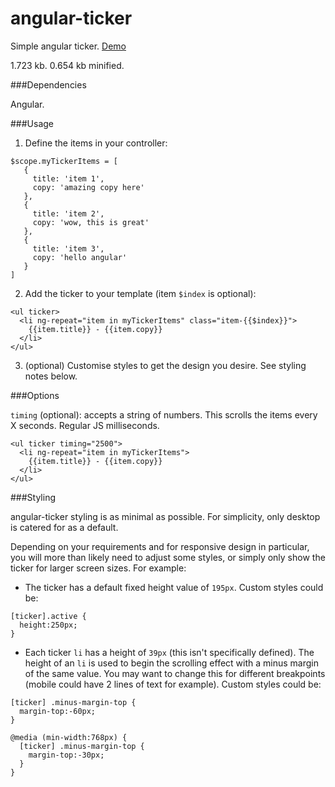 # angular-ticker

Simple angular ticker. [Demo](http://ttbarnes.github.io/angular-ticker)

1.723 kb. 0.654 kb minified.

###Dependencies

Angular.

###Usage

1) Define the items in your controller:

```
$scope.myTickerItems = [
   {
     title: 'item 1',
     copy: 'amazing copy here'
   },
   {
     title: 'item 2',
     copy: 'wow, this is great'
   },
   {
     title: 'item 3',
     copy: 'hello angular'
   }
]
```

2) Add the ticker to your template (item `$index` is optional):

```
<ul ticker>
  <li ng-repeat="item in myTickerItems" class="item-{{$index}}">
    {{item.title}} - {{item.copy}}
  </li>
</ul>
```


3) (optional) Customise styles to get the design you desire. See styling notes below.

###Options

`timing` (optional): accepts a string of numbers. This scrolls the items every X seconds. Regular JS milliseconds. 

```
<ul ticker timing="2500">
  <li ng-repeat="item in myTickerItems">
    {{item.title}} - {{item.copy}}
  </li>
</ul>
```


###Styling

angular-ticker styling is as minimal as possible. For simplicity, only desktop is catered for as a default.

Depending on your requirements and for responsive design in particular, you will more than likely need to adjust some styles, or simply only show the ticker for larger screen sizes. For example:

- The ticker has a default fixed height value of `195px`. Custom styles could be:

```
[ticker].active {
  height:250px;
}
```

- Each ticker `li` has a height of `39px` (this isn't specifically defined). The height of an `li` is used to begin the scrolling effect with a minus margin of the same value. You may want to change this for different breakpoints (mobile could have 2 lines of text for example). Custom styles could be:

```
[ticker] .minus-margin-top {
  margin-top:-60px;
}

@media (min-width:768px) {
  [ticker] .minus-margin-top {
    margin-top:-30px;
  }
}
```





